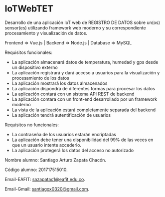 # IoTWebTET
Desarrollo de una aplicación IoT web de REGISTRO DE DATOS sobre un(os) sensor(es) utilizando framework web moderno y su correspondiente procesamiento y visualización de datos.

Frontend => Vue.js | Backend => Node.js | Database => MySQL

Requisitos funcionales:

- La aplicación almacenará datos de temperatura, humedad y gps desde un dispositivo externo
- La aplicación registrará y dará acceso a usuarios para la visualización y procesamiento de los datos
- La aplicación mostrará los datos almacenados
- La aplicación dispondrá de diferentes formas para procesar los datos
- La aplicación contará con un sistema API REST de backend
- La aplicación contara con un front-end desarrollado por un framework moderno
- La vista de la aplicación estará completamente separada del backend
- La aplicación tendrá autentificación de usuarios

Requisitos no funcionales:

- La contraseña de los usuarios estarán encriptadas
- La aplicación debe tener una disponibilidad del 99% de las veces en que un usuario intente accederlo.
- La aplicación protegerá los datos del acceso no autorizado


Nombre alumno: Santiago Arturo Zapata Chacón.

Código alumno: 201717515010.

Email-EAFIT: sazapatac1@eafit.edu.co.

Email-Gmail: santiagox0320@gmail.com.

